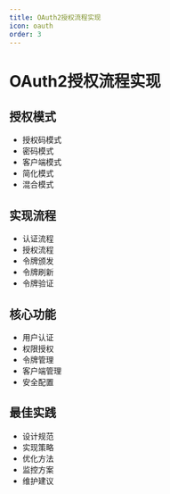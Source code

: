 ```yaml
---
title: OAuth2授权流程实现
icon: oauth
order: 3
---
```


# OAuth2授权流程实现

## 授权模式
- 授权码模式
- 密码模式
- 客户端模式
- 简化模式
- 混合模式

## 实现流程
- 认证流程
- 授权流程
- 令牌颁发
- 令牌刷新
- 令牌验证

## 核心功能
- 用户认证
- 权限授权
- 令牌管理
- 客户端管理
- 安全配置

## 最佳实践
- 设计规范
- 实现策略
- 优化方法
- 监控方案
- 维护建议
